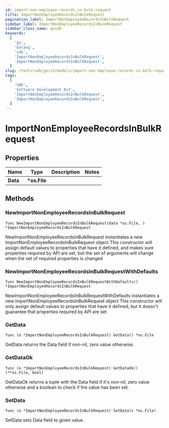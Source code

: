 ```yaml
---
id: import-non-employee-records-in-bulk-request
title: ImportNonEmployeeRecordsInBulkRequest
pagination_label: ImportNonEmployeeRecordsInBulkRequest
sidebar_label: ImportNonEmployeeRecordsInBulkRequest
sidebar_class_name: gosdk
keywords:
  [
    'go',
    'Golang',
    'sdk',
    'ImportNonEmployeeRecordsInBulkRequest',
    'ImportNonEmployeeRecordsInBulkRequest',
  ]
slug: /tools/sdk/go/v3/models/import-non-employee-records-in-bulk-request
tags:
  [
    'SDK',
    'Software Development Kit',
    'ImportNonEmployeeRecordsInBulkRequest',
    'ImportNonEmployeeRecordsInBulkRequest',
  ]
---
```


# ImportNonEmployeeRecordsInBulkRequest

## Properties

| Name     | Type          | Description | Notes |
| -------- | ------------- | ----------- | ----- |
| **Data** | **\*os.File** |             |

## Methods

### NewImportNonEmployeeRecordsInBulkRequest

`func NewImportNonEmployeeRecordsInBulkRequest(data *os.File, ) *ImportNonEmployeeRecordsInBulkRequest`

NewImportNonEmployeeRecordsInBulkRequest instantiates a new ImportNonEmployeeRecordsInBulkRequest object This constructor will assign default values to properties that have it defined, and makes sure properties required by API are set, but the set of arguments will change when the set of required properties is changed

### NewImportNonEmployeeRecordsInBulkRequestWithDefaults

`func NewImportNonEmployeeRecordsInBulkRequestWithDefaults() *ImportNonEmployeeRecordsInBulkRequest`

NewImportNonEmployeeRecordsInBulkRequestWithDefaults instantiates a new ImportNonEmployeeRecordsInBulkRequest object This constructor will only assign default values to properties that have it defined, but it doesn't guarantee that properties required by API are set

### GetData

`func (o *ImportNonEmployeeRecordsInBulkRequest) GetData() *os.File`

GetData returns the Data field if non-nil, zero value otherwise.

### GetDataOk

`func (o *ImportNonEmployeeRecordsInBulkRequest) GetDataOk() (**os.File, bool)`

GetDataOk returns a tuple with the Data field if it's non-nil, zero value otherwise and a boolean to check if the value has been set.

### SetData

`func (o *ImportNonEmployeeRecordsInBulkRequest) SetData(v *os.File)`

SetData sets Data field to given value.
